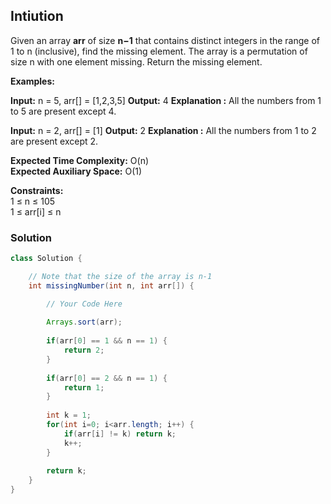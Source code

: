 ## Intiution
Given an array **arr** of size **n−1** that contains distinct integers in the range of 1 to n (inclusive), find the missing element. The array is a permutation of size n with one element missing. Return the missing element.

**Examples:**

**Input:** n = 5, arr[] = [1,2,3,5]
**Output:** 4
**Explanation :** All the numbers from 1 to 5 are present except 4.

**Input:** n = 2, arr[] = [1]
**Output:** 2
**Explanation :** All the numbers from 1 to 2 are present except 2.

**Expected Time Complexity:** O(n)  
**Expected Auxiliary Space:** O(1)

**Constraints:**  
1 ≤ n ≤ 105  
1 ≤ arr[i] ≤ n

### Solution
```java
class Solution {

    // Note that the size of the array is n-1
    int missingNumber(int n, int arr[]) {

        // Your Code Here
        
        Arrays.sort(arr);
        
        if(arr[0] == 1 && n == 1) {
            return 2;
        }
        
        if(arr[0] == 2 && n == 1) {
            return 1;
        }
        
        int k = 1;
        for(int i=0; i<arr.length; i++) {
            if(arr[i] != k) return k;
            k++;
        }
        
        return k;
    }
}
```